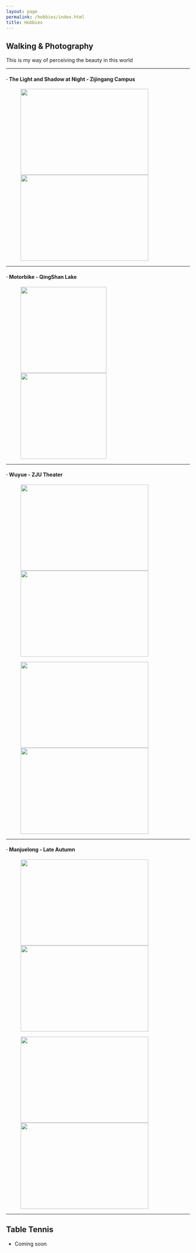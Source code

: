 ```yaml
---
layout: page
permalink: /hobbies/index.html
title: Hobbies
---
```



## Walking & Photography
This is my way of perceiving the beauty in this world


---
#### · The Light and Shadow at Night - Zijingang Campus

<figure class="half">
<img src="../blogs/web.assets/ZJG_Night/001.jpg" width="350"  height="235">
<img src="../blogs/web.assets/ZJG_Night/002.jpg" width="350"  height="235"> 

</figure>

---
#### · Motorbike - QingShan Lake
<figure class="half">
<img src="../blogs/web.assets/QingShan_Lake/001.jpg"  width="235"> 
<img src="../blogs/web.assets/QingShan_Lake/003.jpg"  width="235"> 
</figure>

---
#### · Wuyue - ZJU Theater
<figure class="half">
<img src="../blogs/web.assets/Wuyue/01.jpg"  width="350" height="235"> 
<img src="../blogs/web.assets/Wuyue/02.jpg"  width="350" height="235"> 
</figure>

<figure class="half">
<img src="../blogs/web.assets/Wuyue/03.jpg"  width="350" height="235"> 
<img src="../blogs/web.assets/Wuyue/04.jpg"  width="350" height="235"> 
</figure>


---
#### · Manjuelong - Late Autumn
<figure class="half">
<img src="../blogs/web.assets/Manjuelong/01.jpg"  width="350" height="235"> 
<img src="../blogs/web.assets/Manjuelong/02.jpg"  width="350" height="235"> 
</figure>

<figure class="half">
<img src="../blogs/web.assets/Manjuelong/03.jpg"  width="350" height="235"> 
<img src="../blogs/web.assets/Manjuelong/04.jpg"  width="350" height="235"> 
</figure>

---

## Table Tennis

- Coming soon
